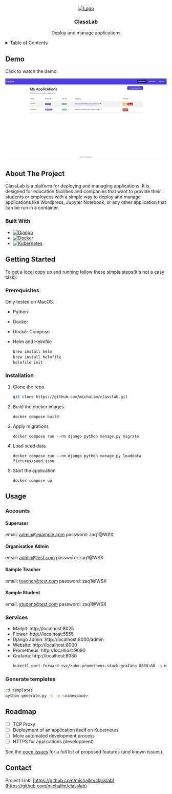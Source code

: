 <br />
<div align="center">
  <a href="https://github.com/michallm/classlab">
    <img src="classlab/static/images/favicons/favicon.ico" alt="Logo" width="80" height="80">
  </a>

<h3 align="center">ClassLab</h3>

  <p align="center">
    Deploy and manage applications
    <!-- <br />
    <br />
    <a href="https://github.com/michallm/classlab">View Demo</a>
    ·
    <a href="https://github.com/michallm/classlab/issues/new?labels=bug&template=bug-report---.md">Report Bug</a>
    ·
    <a href="https://github.com/michallm/classlab/issues/new?labels=enhancement&template=feature-request---.md">Request Feature</a>
  </p> -->
</div>

<!-- TABLE OF CONTENTS -->
<details>
  <summary>Table of Contents</summary>
  <ol>
    <li>
      <a href="#about-the-project">About The Project</a>
      <ul>
        <li><a href="#built-with">Built With</a></li>
      </ul>
    </li>
    <li>
      <a href="#getting-started">Getting Started</a>
      <ul>
        <li><a href="#prerequisites">Prerequisites</a></li>
        <li><a href="#installation">Installation</a></li>
      </ul>
    </li>
    <li><a href="#usage">Usage</a></li>
    <li><a href="#roadmap">Roadmap</a></li>
    <!-- <li><a href="#license">License</a></li> -->
    <!-- <li><a href="#contact">Contact</a></li> -->
  </ol>
</details>

<!-- DEMO -->

## Demo

Click to watch the demo:

[![ClassLab demo](https://github.com/michallm/classlab/blob/main/images/preview.png?raw=true)](https://www.youtube.com/watch?v=UlLlNjXtSz4)

<!-- ABOUT THE PROJECT -->

## About The Project

ClassLab is a platform for deploying and managing applications. It is designed for education facilities and companies that want to provide their students or employees with a simple way to deploy and manage applications like Wordpress, Jupyter Notebook, or any other application that can be run in a container.

### Built With

- [![Django][Django.com]][Django-url]
- [![Docker][Docker.com]][Docker-url]
- [![Kubernetes][Kubernetes.com]][Kubernetes-url]

<!-- GETTING STARTED -->

## Getting Started

To get a local copy up and running follow these simple steps(it's not a easy task):

### Prerequisites

Only tested on MacOS.

- Python
- Docker
- Docker Compose
- Helm and Helmfile

  ```sh
  brew install helm
  brew install helmfile
  helmfile init
  ```

### Installation

1. Clone the repo

   ```sh
   git clone https://github.com/michallm/classlab.git
   ```

2. Build the docker images

   ```
   docker compose build
   ```

3. Apply migrations

   ```
   docker compose run --rm django python manage.py migrate
   ```

4. Load seed data

   ```
   docker compose run --rm django python manage.py loaddata fixtures/seed.json
   ```

5. Start the application

   ```
   docker compose up
   ```

<!-- USAGE -->

## Usage

### Accounts

#### Superuser

email: admin@example.com
password: zaq1@WSX

#### Organisation Admin

email: admin@test.com
password: zaq1@WSX

#### Sample Teacher

email: teacher@test.com
password: zaq1@WSX

#### Sample Student

email: student@test.com
password: zaq1@WSX

### Services

- Mailpit: http://localhost:8025
- Flower: http://localhost:5555
- Django admin: http://localhost:8000/admin
- Website: http://localhost:8000
- Prometheus: http://localhost:9090
- Grafana: http://localhost:8080
  ```sh
  kubectl port-forward svc/kube-prometheus-stack-grafana 8080:80 -n monitoring
  ```

### Generate templates

```sh
cd templates
python generate.py -d -n <namespace>
```

<!-- ROADMAP -->

## Roadmap

- [ ] TCP Proxy
- [ ] Deployment of an application itself on Kubernetes
- [ ] More automated development process
- [ ] HTTPS for applications (development)

See the [open issues](https://github.com/michallm/classlab/issues) for a full list of proposed features (and known issues).

## Contact

<!-- Your Name - [@twitter_handle](https://twitter.com/twitter_handle) - email@email_client.com -->

Project Link: [https://github.com/michallm/classlab](https://github.com/michallm/classlab)

<!-- <p align="right">(<a href="#readme-top">back to top</a>)</p> -->

[contributors-shield]: https://img.shields.io/github/contributors/michallm/classlab.svg?style=for-the-badge
[contributors-url]: https://github.com/michallm/classlab/graphs/contributors
[forks-shield]: https://img.shields.io/github/forks/michallm/classlab.svg?style=for-the-badge
[forks-url]: https://github.com/michallm/classlab/network/members
[stars-shield]: https://img.shields.io/github/stars/michallm/classlab.svg?style=for-the-badge
[stars-url]: https://github.com/michallm/classlab/stargazers
[issues-shield]: https://img.shields.io/github/issues/michallm/classlab.svg?style=for-the-badge
[issues-url]: https://github.com/michallm/classlab/issues
[license-shield]: https://img.shields.io/github/license/michallm/classlab.svg?style=for-the-badge
[license-url]: https://github.com/michallm/classlab/blob/master/LICENSE.txt
[product-screenshot]: images/preview.png
[Django.com]: https://img.shields.io/badge/django-092E20?style=for-the-badge&logo=django&logoColor=white
[Django-url]: https://www.djangoproject.com/
[Docker.com]: https://img.shields.io/badge/Docker-2496ED?style=for-the-badge&logo=docker&logoColor=white
[Docker-url]: https://www.docker.com/
[Kubernetes.com]: https://img.shields.io/badge/Kubernetes-326CE5?style=for-the-badge&logo=kubernetes&logoColor=white
[Kubernetes-url]: https://kubernetes.io/
